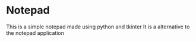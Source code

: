 # Notepad
This is a simple notepad made using python and tkinter
It is a alternative to the notepad application